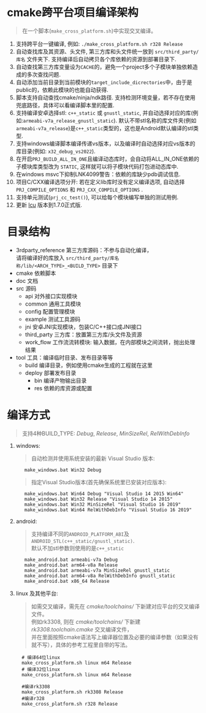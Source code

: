 
# cmake跨平台项目编译架构
  > 在一个脚本(`make_cross_platform.sh`)中实现交叉编译。  

  1. 支持跨平台一键编译, 例如: `./make_cross_platform.sh r328 Release`
  2. 自动查找库及其资源、头文件, 第三方库和头文件统一放到 `src/third_party/库名` 文件夹下.
     支持编译后自动拷贝各个库依赖的资源到部署目录下.
  3. 自动查找第三方库变量设为`CACHE`的，避免一个project多个子模块单独依赖造成的多次查找问题.
  4. 自动添加当前目录到当前模块的`target_include_dicrectories`中，由于是public的，依赖此模块的也能自动获得.
  5. 脚本支持自动查找cmake/ninja/ndk路径. 支持检测环境变量，若不存在使用兜底路径，具体可以看编译脚本里的配置.
  6. 支持编译安卓选择stl: `c++_static` 或 `gnustl_static`, 并自动选择对应的库(例如:`armeabi-v7a_release_gnustl_static`). 
     默认不带stl名称的库文件夹(例如`armeabi-v7a_release`)是`c++_static`类型的，这也是Android默认编译的stl类型.
  7. 支持windows编译脚本编译传递vs版本，以及编译时自动选择对应vs版本的库目录(例如: `x32_debug_vs2022`).
  8. 在开启`PRJ_BUILD_ALL_IN_ONE`且编译动态库时，会自动将ALL_IN_ONE依赖的子模块库类型改为 `STATIC`, 这样就可以将子模块代码打包进动态库中.
  9. 在windows msvc下抑制LNK4099警告：依赖的库缺少pdb调试信息.
  10. 项目C/CXX编译选项分开: 若在定义lib库时没有定义编译选项, 自动选择 `PRJ_COMPILE_OPTIONS` 和 `PRJ_CXX_COMPILE_OPTIONS` .
  11. 支持单元测试(`prj_cc_test()`), 可以给每个模块编写单独的测试用例.
  12. 更新 [lcu](https://github.com/wind0ws/libcutils/) 版本到1.7.0正式版.



# 目录结构
  - 3rdparty_reference 第三方库源码：不参与自动化编译，  
                       请将编译好的库放入 `src/third_party/库名称/lib/<ARCH_TYPE>_<BUILD_TYPE>` 目录下
  - cmake 依赖脚本
  - doc   文档
  - src   源码
    - api         对外接口实现模块
    - common      通用工具模块
    - config      配置管理模块
    - example     测试工具源码
    - jni         安卓JNI实现模块，包装C/C++接口成JNI接口
    - third_party 三方库：放置第三方库/头文件及资源
    - work_flow   工作流流转模块: 输入数据，在内部模块之间流转，抛出处理结果
  - tool 工具：编译临时目录、发布目录等等
    - build  编译目录，例如使用cmake生成的工程就在这里
	- deploy 部署发布目录
	  - bin 编译产物输出目录
	  - res 依赖的库资源或配置
 
 
 
 # 编译方式
  > 支持4种BUILD_TYPE: *Debug*, *Release*, *MinSizeRel*, *RelWithDebInfo*
  1. windows:  
     > 自动检测并使用系统安装的最新 Visual Studio 版本:  
       ```
          make_windows.bat Win32 Debug
       ```  
     > 指定Visual Studio版本(首先确保系统里已安装对应版本):  
       ```
          make_windows.bat Win64 Debug "Visual Studio 14 2015 Win64"  
          make_windows.bat Win32 Release "Visual Studio 14 2015"  
          make_windows.bat Win32 MinSizeRel "Visual Studio 16 2019"  
          make_windows.bat Win64 RelWithDebInfo "Visual Studio 16 2019"  
       ```  
  2. android:  
     > 支持编译不同的`ANDROID_PLATFORM_ABI`及`ANDROID_STL(c++_static/gnustl_static)`.  
     > 默认不加stl参数则使用的是`c++_static`
       ```
          make_android.bat armeabi-v7a Debug 
          make_android.bat arm64-v8a Release
          make_android.bat armeabi-v7a MinSizeRel gnustl_static
          make_android.bat arm64-v8a RelWithDebInfo gnustl_static
          make_android.bat x86_64 Release
       ```  
  3. linux 及其他平台:  
     > 如需交叉编译，需先在 *cmake/toolchains/* 下新建对应平台的交叉编译文件。  
     > 例如rk3308, 则在 *cmake/toolchains/* 下新建 *rk3308.toolchain.cmake* 交叉编译文件，  
       并在里面按照cmake语法写上编译器位置及必要的编译参数（如果没有就不写），具体的参考工程里自带的写法。
      ```
        # 编译64位linux
        make_cross_platform.sh linux m64 Release
        # 编译32位linux
        make_cross_platform.sh linux m64 Release
        
        #编译rk3308
        make_cross_platform.sh rk3308 Release
        #编译r328
        make_cross_platform.sh r328 Release
      ```  